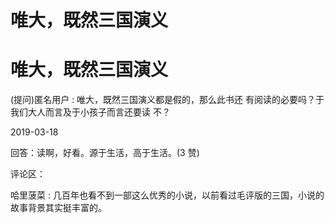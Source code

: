 # 唯大，既然三国演义

# 唯大，既然三国演义

(提问)匿名用户 : 唯大，既然三国演义都是假的，那么此书还 有阅读的必要吗？于我们大人而言及于小孩子而言还要读 不？

2019-03-18

回答：读啊，好看。源于生活，高于生活。(3 赞)

评论区：

哈里菠菜 : 几百年也看不到一部这么优秀的小说，以前看过毛评版的三国，小说的故事背景其实挺丰富的。
